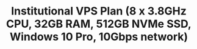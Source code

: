 ---
title: 'Institutional VPS Plan (8 x 3.8GHz CPU, 32GB RAM, 512GB NVMe SSD, Windows 10 Pro, 10Gbps network)'
menu: 'Institutional VPS'
onpage_menu: false
visible: false
metadata:
    description: 'Trade up to 150 charts, any platform: 8 x 3.8GHz CPU, 32GB RAM, 512GB NVMe SSD, Windows 10 Pro, 10Gbps network, multiple data center locations'
body_classes: 'title-h1h2 header-dark header-transparent'
content:
    items: '@self.modular'
---